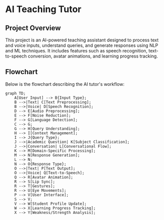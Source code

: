 # AI Teaching Tutor

## Project Overview
This project is an AI-powered teaching assistant designed to process text and voice inputs, understand queries, and generate responses using NLP and ML techniques. It includes features such as speech recognition, text-to-speech conversion, avatar animations, and learning progress tracking.

## Flowchart
Below is the flowchart describing the AI tutor's workflow:


```mermaid
graph TD;
    A[User Input] --> B{Input Type};
    B -->|Text| C[Text Preprocessing];
    B -->|Voice| D[Speech Recognition];
    D --> E[Audio Preprocessing];
    E --> F[Noise Reduction];
    F --> G[Language Detection];
    C --> G;
    G --> H[Query Understanding];
    H --> I[Context Management];
    I --> J{Query Type};
    J -->|Academic Question| K[Subject Classification];
    J -->|Conversation| L[Conversational Flow];
    K --> M[Domain-Specific Processing];
    M --> N[Response Generation];
    L --> N;
    N --> O{Response Type};
    O -->|Text| P[Text Output];
    O -->|Voice| Q[Text-to-Speech];
    Q --> R[Avatar Animation];
    R --> S[Lip Sync];
    R --> T[Gestures];
    R --> U[Eye Movements];
    P --> V[User Interface];
    S --> V;
    V --> W[Student Profile Update];
    W --> X[Learning Progress Tracking];
    X --> Y[Weakness/Strength Analysis];
```
